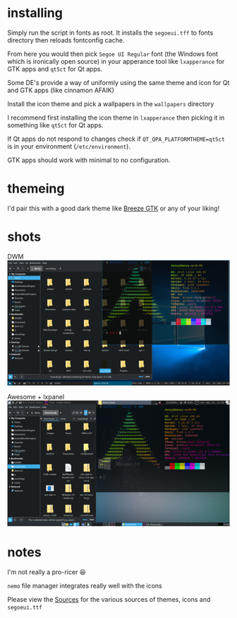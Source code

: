 # installing
Simply run the script in fonts as root. It installs the `segoeui.tff` to fonts directory then reloads fontconfig cache.

From here you would then pick `Segoe UI Regular` font (the Windows font which is ironically open source)  in your apperance tool like `lxapperance` for GTK apps and `qt5ct` for Qt apps. 

Some DE's provide a way of uniformly using the same theme and icon for Qt and GTK apps (like cinnamon AFAIK)

Install the icon theme and pick a wallpapers in the `wallpapers` directory 

I recommend first installing the icon theme in `lxapperance` then picking it in something like `qt5ct` for Qt apps.

If Qt apps do not respond to changes check if `QT_QPA_PLATFORMTHEME=qt5ct` is in your environment (`/etc/environment`).

GTK apps should work with minimal to no configuration.

# themeing
I'd pair this with a good dark theme like [Breeze GTK](https://archlinux.org/packages/extra/any/breeze-gtk) or any of your liking!

# shots
DWM
![DWM_SCR](shots/dwm.png)

Awesome + lxpanel
![AWSM_SCR](shots/awesome+lxpanel.png)

# notes
I'm not really a pro-ricer :laughing:

`nemo` file manager integrates really well with the icons

Please view the [Sources](SOURCES.md) for the various sources of themes, icons and `segoeui.ttf`


